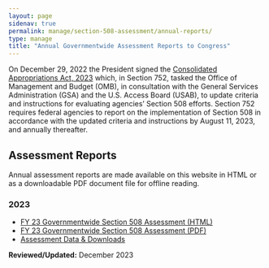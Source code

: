 ```yaml
---
layout: page
sidenav: true
permalink: manage/section-508-assessment/annual-reports/
type: manage
title: "Annual Governmentwide Assessment Reports to Congress"
---
```

On December 29, 2022 the President signed the <a href="https://www.congress.gov/bill/117th-congress/house-bill/2617">Consolidated Appropriations Act, 2023</a> which, in Section 752, tasked the Office of Management and Budget (OMB), in consultation with the General Services Administration (GSA) and the U.S. Access Board (USAB), to update criteria and instructions for evaluating agencies’ Section 508 efforts. Section 752 requires federal agencies to report on the implementation of Section 508 in accordance with the updated criteria and instructions by August 11, 2023, and annually thereafter.

## Assessment Reports
Annual assessment reports are made available on this website in HTML or as a downloadable PDF document file for offline reading.   

### 2023
* [FY 23 Governmentwide Section 508 Assessment (HTML)][1]
* [FY 23 Governmentwide Section 508 Assessment (PDF)][2]
* [Assessment Data & Downloads][3] 

[1]:{{base.site.url}}/2023-congressional-report/
[2]:{{base.site.url}}/manage/section-508-assessment/2023/assessment-data-downloads/
[3]:{{base.site.url}}/manage/section-508-assessment/2023/assessment-data-downloads/

**Reviewed/Updated:** December 2023